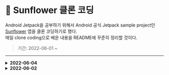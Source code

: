 # 🌻 Sunflower 클론 코딩

Android Jetpack을 공부하기 위해서 Android 공식 Jetpack sample project인  
[Sunflower](https://github.com/android/sunflower) 앱을 클론 코딩하기로 했다.  
매일 clone coding으로 배운 내용을 README에 꾸준히 정리할 것이다.

> 기간: 2022-06-01 ~

---

<details>
<summary> <b> 2022-06-04 </b> </summary>
<div markdown="1">
  
### Sunflower 구조

- SPA(Single-Page-Application) 구조
- 하나의 `Activity`와 여러 개의 `Fragment`
- Jetpack Navigation에서 제공하는 `Bottom Navigation`, `Toolbar`사용 x
- `Toolbar + ViewPager2 + TabLayout` in `MainActivity`

## Jetpack Navigation

> Navigation은 Android 애플리케이션 내에서 `대상` 사이를 탐색하는 프레임워크로,  
> 대상이 Fragment, Activity 또는 기타 구성요소로 구현되었는지에 관계없이 일관된 API 제공  
> → 즉, 화면 이동을 쉽고 편리하게 해줌  

```kotlin
// build.gradle (:app)

implementation "androidx.navigation:navigation-fragment-ktx:$rootProject.navigationVersion"
implementation "androidx.navigation:navigation-ui-ktx:$rootProject.navigationVersion"
```

### 구성 요소

1. Navigation graph (xml resource)

각 fragment를 navigation으로 연결해준다.

```xml
// res/navigation/nav_graden.xml

<?xml version="1.0" encoding="utf-8"?>
<navigation xmlns:android="http://schemas.android.com/apk/res/android"
    xmlns:app="http://schemas.android.com/apk/res-auto"
    xmlns:tools="http://schemas.android.com/tools"
    app:startDestination="@id/view_pager_fragment">

    <fragment
        android:id="@+id/view_pager_fragment"
        android:name="com.jaemin.sunflower_clone.HomeViewPagerFragment"
        tools:layout="@layout/fragment_view_pager">

        <action
            android:id="@+id/action_view_pager_fragment_to_plant_detail_fragment"
            app:destination="@id/plant_detail_fragment"/>
    </fragment>

    <fragment
        android:id="@+id/plant_detail_fragment"
        android:name="com.jaemin.sunflower_clone.PlantDetailFragment"
        android:label="@string/plant_details_title"
        tools:layout="@layout/fragment_plant_detail">

        <action
            android:id="@+id/action_plant_detail_fragment_to_gallery_fragment"
            app:destination="@id/gallery_fragment"/>
        <argument
            android:name="plantId"
            app:argType="string"/>
    </fragment>

    <fragment
        android:id="@+id/gallery_fragment"
        android:name="com.jaemin.sunflower_clone.GalleryFragment"
        android:label="@string/plant_details_title"
        tools:layout="@layout/fragment_gallery">
        <argument
            android:name="plantName"
            app:argType="string"/>
    </fragment>

</navigation>
```
  
2. NavHost
- frgment destinations을 전환해주는 역할

```xml
<!-- activity_graden.xml -->

<?xml version="1.0" encoding="utf-8"?>
<layout xmlns:android="http://schemas.android.com/apk/res/android"
    xmlns:app="http://schemas.android.com/apk/res-auto"
    xmlns:tools="http://schemas.android.com/tools">

    <androidx.fragment.app.FragmentContainerView
        android:id="@+id/nav_host"
        android:name="androidx.navigation.fragment.NavHostFragment"
        android:layout_width="match_parent"
        android:layout_height="match_parent"
        app:defaultNavHost="true"
        app:navGraph="@navigation/nav_graden" />

</layout>
```

- `app:navGraph` : NavHostFragment를 탐색 그래프와 연결
- `app:defaultNavHost` : true로 설정 시 NavHostFragment가 시스템 Back 버튼을 가로챔
  
</div>
</details>

<details>
  <summary> <b> 2022-06-02 </b> </summary>
  <div markdown="1">
    
### Data binding Setup

```groovy
// build.gradle (:app)

android {
    ...
    buildFeatures {
        dataBinding true
    }
    ...
}
```

```kotlin
// GardenActivity.kt

import androidx.databinding.DataBindingUtil.setContentView

...

override fun onCreate(..) {
    ...
    setContentView<ActivityGardenBinding>(this, R.layout.activity_garden)
}
```
  

### build.gradle Setup

```kotlin
// build.gradle (:project)

buildScript {
    ext {
        // Sdk and tools
        compileSdkVersion = 32
        minSdkVersion = 21
        targetSdkVersion = 30
    
        // App dependencies
        appCompatVersion = '1.4.1'
        ...
    }
}
```

build.gradle 에 ext 변수를 이용하여 한 공간에 버전을 정리해둔다.
  
```kotlin
// build.gradle (:app)

dependencies {
    implementation "androidx.core:core-ktx:$rootProject.ktxVersion"
    ...
}
```
    
### Dagger Hilt

- Dependency Setup

```kotlin
// build.gradle (:project)

buildScript{
    ext {
        ...
        hiltVersion = '2.38.1'
    }

    dependencies {
        classpath "com.google.dagger:hilt-android-gradle-plugin:$hiltVersion"
    }
}
```

```kotlin
// build.gradle (:app)

plugins {
    ...
    id 'kotlin-kapt'
    id 'dagger.hilt.android.plugin'
}

...

dependencies {
    ...
    implementation "com.google.dagger:hilt-android:$rootProject.hiltVersion"
    kapt "com.google.dagger:hilt-android-compiler:$rootProject.hiltVersion"
}
```

- `@HiltAndroidApp` 어노테이션 추가

```kotlin
// MainApplication.kt

import android.app.Application
import dagger.hilt.android.HiltAndroidApp

@HiltAndroidApp
class MainApplication : Application()
```

의존성 주입의 **시작점**을 지정하고 Application의 생명주기를 따르며,

컴파일 단계에서 DI에 필요한 구성요소들을 **초기화**한다.

- `@AndroidEntryPoint` 어노테이션 추가

```kotlin
// GardenActivity.kt

import dagger.hilt.android.AndroidEntryPoint

@AndroidEntryPoint
class GardenActivity : AppCompatActivity() {
    ...
}
```

객체를 주입할 Android 클래스에 `@AndroidEntryPoint` 어노테이션 추가

자동으로 생명주기에 따라 적절한 시점에 Hilt 요소로 인스턴스화 되어 처리됨

<Hilt가 지원하는 Android Class>

- `Application` (`@HiltAndroidApp`)
- `Activity`
- `Fragment`
- `View`
- `Service`
- `BroadcastReceiver`
    
  </div>
</details>
